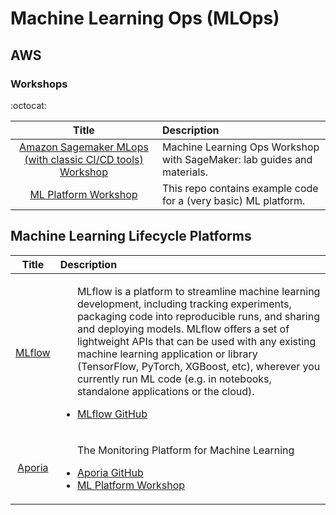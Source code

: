 # Machine Learning Ops (MLOps)

## AWS 

### Workshops

:octocat:

| Title | Description|
| :---: | :--- |
|[Amazon Sagemaker MLops (with classic CI/CD tools) Workshop](https://github.com/awslabs/amazon-sagemaker-mlops-workshop)| Machine Learning Ops Workshop with SageMaker: lab guides and materials.|
|[ML Platform Workshop](https://github.com/aporia-ai/mlplatform-workshop)|This repo contains example code for a (very basic) ML platform.|


## Machine Learning Lifecycle Platforms

| Title | Description|
| :---: | :--- |
|[MLflow](https://mlflow.org)|<ul><p>MLflow is a platform to streamline machine learning development, including tracking experiments, packaging code into reproducible runs, and sharing and deploying models. MLflow offers a set of lightweight APIs that can be used with any existing machine learning application or library (TensorFlow, PyTorch, XGBoost, etc), wherever you currently run ML code (e.g. in notebooks, standalone applications or the cloud).</p><li>[MLflow GitHub](https://github.com/mlflow/mlflow)</li></ul>|
|[Aporia](https://www.aporia.com)|<ul></p>The Monitoring Platform for Machine Learning<p><li>[Aporia GitHub](https://github.com/aporia-ai)</li><li>[ML Platform Workshop](https://github.com/aporia-ai/mlplatform-workshop)</li></ul>|
